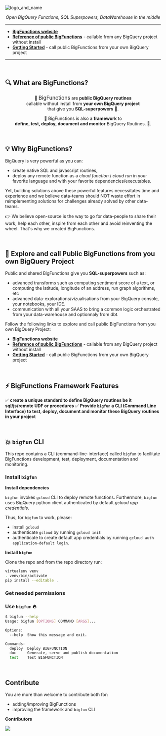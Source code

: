 ![logo_and_name](https://user-images.githubusercontent.com/111615732/186508787-6af04ed0-4750-4c49-926a-eacfd4a3dfbb.png)
<p align="center">
    <em>Open BigQuery Functions, SQL Superpowers, DataWarehouse in the middle</em>
</p>

---

- **<a href="https://unytics.github.io/bigfunctions/" target="_blank">BigFunctions website</a>**
- **<a href="https://unytics.github.io/bigfunctions/reference/" target="_blank">Reference of public BigFunctions</a>** - callable from any BigQuery project without install
- **<a href="https://unytics.io/bigfunctions/getting_started/" target="_blank">Getting Started</a>** - call public BigFunctions from your own BigQuery project

---

<br>

## 🔍️ What are BigFunctions?

<p align="center">
    🚀 <span style="font-size:larger;">BigFunctions</span> are <strong>public BigQuery routines</strong><br>callable without install from <strong>your own BigQuery project</strong><br>that give you <strong>SQL-superpowers</strong> 💪.
</p>
<p align="center">
    🚀 BigFunctions is also a <strong>framework</strong> to<br><strong>define, test, deploy, document and monitor</strong> BigQuery Routines. 🔨.
</p>

<br>

## 💡 Why BigFunctions?

BigQuery is very powerful as you can:
- create native SQL and javascript routines,
- deploy any remote function as a *cloud function* / *cloud run* in your favorite language and with your favorite dependencies/executables.

Yet, building solutions above these powerful features necessitates time and experience and we believe data-teams should NOT waste effort in reimplementing solutions for challenges already solved by other data-teams.

👉 We believe open-source is the way to go for data-people to share their work, help each other, inspire from each other and avoid reinventing the wheel. That's why we created BigFunctions.

<br>

## 👀 Explore and call Public BigFunctions from you own BigQuery Project

Public and shared BigFunctions give you **SQL-superpowers** such as:

- advanced transforms such as computing sentiment score of a text, or computing the latitude, longitude of an address, run graph algorithms, etc
- advanced data-explorations/vizualisations from your BigQuery console, your notebooks, your IDE.
- communication with all your SAAS to bring a common logic orchestrated from your data-warehouse and optionnaly from dbt.

Follow the following links to explore and call public BigFunctions from you own BigQuery Project:

- **<a href="https://unytics.github.io/bigfunctions/" target="_blank">BigFunctions website</a>**
- **<a href="https://unytics.github.io/bigfunctions/reference/" target="_blank">Reference of public BigFunctions</a>** - callable from any BigQuery project without install
- **<a href="https://unytics.io/bigfunctions/getting_started/" target="_blank">Getting Started</a>** - call public BigFunctions from your own BigQuery project


<br>

## ⚡️ BigFunctions Framework Features

✅ **create a unique standard to define BigQuery routines be it sql/js/remote UDF or procedures**
✅ **Provide `bigfun` a CLI (Command Line Interface) to test, deploy, document and monitor these BigQuery routines in your project**

<br>


## 💥 `bigfun` CLI

This repo contains a CLI (command-line-interface) called `bigfun` to facilitate BigFunctions development, test, deployment, documentation and monitoring.

### Install `bigfun`

**Install dependencies**

`bigfun` invokes `gcloud` CLI to deploy remote functions. Furthermore, `bigfun` uses BigQuery python client authenticated by default *gcloud app credentials*.

Thus, for `bigfun` to work, please:

- install `gcloud`
- authenticate `gcloud` by running `gcloud init`
- authenticate to create default app credentials by running `gcloud auth application-default login`.

**Install `bigfun`**

Clone the repo and from the repo directory run:

``` sh
virtualenv venv
. venv/bin/activate
pip install --editable .
```


### Get needed permissions


### Use `bigfun` 🔥

``` sh
$ bigfun --help
Usage: bigfun [OPTIONS] COMMAND [ARGS]...

Options:
  --help  Show this message and exit.

Commands:
  deploy  Deploy BIGFUNCTION
  doc     Generate, serve and publish documentation
  test    Test BIGFUNCTION
```

<br>

## Contribute

You are more than welcome to contribute both for:

- adding/improving BigFunctions
- improving the framework and `bigfun` CLI

**Contributors**

<a href="https://github.com/unytics/bigfunctions/graphs/contributors">
  <img src="https://contrib.rocks/image?repo=unytics/bigfunctions" />
</a>
